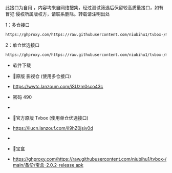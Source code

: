 此接口为自用 ，内容均来自网络搜集，经过测试筛选后保留较高质量接口，如有冒犯 侵权所属版权方，请联系删除。转载请注明出处

1：多仓接口
````bash
https://ghproxy.com/https://raw.githubusercontent.com/niubihu1/tvbox-/main/tv8.json
````

2：单仓优选接口
````bash
https://ghproxy.com/https://raw.githubusercontent.com/niubihu1/tvbox-/main/1.json
````

- 软件下载
- 🔰原版 影视仓 (使用多仓接口)
- https://wwtc.lanzoum.com/iSUzm0sco43c
- 密码 490

-  
- 🔰官方原版 Tvbox (使用单仓优选接口)
- https://liucn.lanzouf.com/iI9hZ0jsjv0d

- 
- 🔰宝盒
- https://ghproxy.com/https://raw.githubusercontent.com/niubihu1/tvbox-/main/备份/宝盒-2.0.2-release.apk
